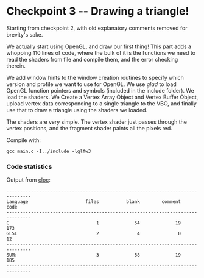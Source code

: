 # Checkpoint 3 -- Drawing a triangle!

Starting from checkpoint 2, with old explanatory comments removed for brevity's sake.

We actually start using OpenGL, and draw our first thing! This part adds a whopping 110 lines of code, where the bulk of it is the functions we need to read the shaders from file and compile them, and the error checking therein. 

We add window hints to the window creation routines to specify which version and profile we want to use for OpenGL. We use *glad* to load OpenGL function pointers and symbols (included in the include folder). We load the shaders. We Create a Vertex Array Object and Vertex Buffer Object, upload vertex data corresponding to a single triangle to the VBO, and finally use that to draw a triangle using the shaders we loaded.

The shaders are very simple. The vertex shader just passes through the vertex positions, and the fragment shader paints all the pixels red. 

Compile with:
```
gcc main.c -I../include -lglfw3
```

### Code statistics

Output from [cloc](https://github.com/AlDanial/cloc):
```
-------------------------------------------------------------------------------
Language                     files          blank        comment           code
-------------------------------------------------------------------------------
C                                1             54             19            173
GLSL                             2              4              0             12
-------------------------------------------------------------------------------
SUM:                             3             58             19            185
-------------------------------------------------------------------------------
```